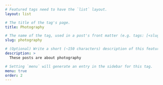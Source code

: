 ```yaml
---
# Featured tags need to have the `list` layout.
layout: list

# The title of the tag's page.
title: Photography

# The name of the tag, used in a post's front matter (e.g. tags: [<slug>]).
slug: photography

# (Optional) Write a short (~150 characters) description of this featured tag.
description: >
  These posts are about photography

# Setting `menu` will generate an entry in the sidebar for this tag.
menu: true
order: 2
---
```

